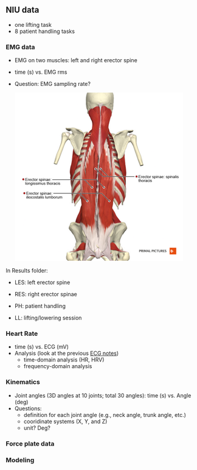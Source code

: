 ## NIU data 
- one lifting task
- 8 patient handling tasks

### EMG data
- EMG on two muscles: left and right erector spine
- time (s) vs. EMG rms
- Question: EMG sampling rate?

  ![erector_spinae](figures/erector_spinae_group.png "erector_spinae")


In Results folder: 
- LES: left erector spine
- RES: right erector spinae

- PH: patient handling
- LL: lifting/lowering session


### Heart Rate
- time (s) vs. ECG (mV)
- Analysis (look at the previous [ECG notes](https://github.com/zlyreed/TIRED/tree/master/Leg%20fatigue/Matlab/ECG_related))
  - time-domain analysis (HR, HRV)
  - frequency-domain analysis

### Kinematics
- Joint angles (3D angles at 10 joints; total 30 angles): time (s) vs. Angle (deg)
- Questions:
  - definition for each joint angle (e.g., neck angle, trunk angle, etc.)
  - cooridinate systems (X, Y, and Z)
  - unit? Deg?

### Force plate data
### Modeling
